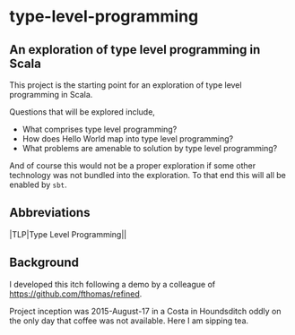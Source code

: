 # type-level-programming

## An exploration of type level programming in Scala

This project is the starting point for an exploration of type level programming in Scala.

Questions that will be explored include,

  - What comprises type level programming?
  - How does Hello World map into type level programming? 
  - What problems are amenable to solution by type level programming?

And of course this would not be a proper exploration if some other technology was not bundled into the exploration. To
that end this will all be enabled by `sbt`.

## Abbreviations

|TLP|Type Level Programming||

## Background

I developed this itch following a demo by a colleague of https://github.com/fthomas/refined.

Project inception was 2015-August-17 in a Costa in Houndsditch oddly on the only day that coffee was not available. Here I am sipping tea.
